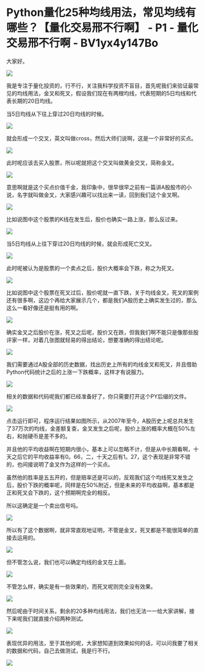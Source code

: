 # Python量化25种均线用法，常见均线有哪些？【量化交易邢不行啊】 - P1 - 量化交易邢不行啊 - BV1yx4y147Bo

大家好。

![](img/d4db757af1f07a1d01854cead3557e66_1.png)

我是专注于量化投资的，行不行，关注我科学投资不盲目，首先呢我们来验证最常见的均线用法，金叉和死叉，假设我们现在有两根均线，代表短期的5日均线和代表长期的20日均线。

当5日均线从下往上穿过20日均线的时候。

![](img/d4db757af1f07a1d01854cead3557e66_3.png)

就会形成一个交叉，英文叫做cross，然后大师们说啊，这是一个非常好的买点。

![](img/d4db757af1f07a1d01854cead3557e66_5.png)

此时呢应该去买入股票，所以呢就把这个交叉叫做黄金交叉，简称金叉。

![](img/d4db757af1f07a1d01854cead3557e66_7.png)

意思啊就是这个买点价值千金，我印象中，很早很早之前有一篇讲A股股市的小说，名字就叫做金叉，大家感兴趣可以找出来一读，回到我们这个金叉啊。



![](img/d4db757af1f07a1d01854cead3557e66_9.png)

比如说图中这个股票的K线在发生后，股价也确实一路上涨，那么反过来。

![](img/d4db757af1f07a1d01854cead3557e66_11.png)

当5日均线从上往下穿过20日均线的时候，就会形成死亡交叉。

![](img/d4db757af1f07a1d01854cead3557e66_13.png)

此时呢被认为是股票的一个卖点之后，股价大概率会下跌，称之为死叉。

![](img/d4db757af1f07a1d01854cead3557e66_15.png)

比如说图中这个股票在死叉过后，股价呢就一直下跌，关于均线金叉，死叉的案例还有很多啊，这边个再给大家展示几个，都是我们A股历史上确实发生过的，那么这么一看好像还是挺有用的啊。



![](img/d4db757af1f07a1d01854cead3557e66_17.png)

确实金叉之后股价在涨，死叉之后呢，股价又在跌，但我我们啊不能只是像那些股评家一样，对着几张图就轻易的得出结论，想要准确的得出结论呢。



![](img/d4db757af1f07a1d01854cead3557e66_19.png)

我们需要通过A股全部的历史数据，找出历史上所有的均线金叉和死叉，并且借助Python代码统计之后的上涨一下跌概率，这样才有说服力。



![](img/d4db757af1f07a1d01854cead3557e66_21.png)

相关的数据和代码呢我们都已经准备好了，你只需要打开这个PY后缀的文件。

![](img/d4db757af1f07a1d01854cead3557e66_23.png)

点击运行即可，程序运行结果如图所示，从2007年至今，A股历史上呢总共发生了37万次的均线，金差额复查，金叉发生之后呢，股价上涨的概率大概在50%左右，和抛硬币是差不多的。

并且他的平均收益啊在短期内很小，基本上可以忽略不计，但是从中长期看啊，十天之后它的平均收益率有0。66，二，十天之后有1。27，这个表现是非常不错的，也间接说明了金叉作为这样的一个买点。

虽然他的胜率是五五开的，但是赔率还是可以的，反观我们这个均线死叉发生之后，股价下跌的概率呢，同样是在50%附近，但是未来的平均收益啊，基本都是正和死叉会下跌的，这个预期啊完全的相反。

所以这确定是一个卖出信号吗。

![](img/d4db757af1f07a1d01854cead3557e66_25.png)

所以有了这个数据啊，就非常直观地证明，不管是金叉，死叉都是不能很简单的直接去运用的。

![](img/d4db757af1f07a1d01854cead3557e66_27.png)

但不管怎么说，我们也可以确定均线的金叉在上面。

![](img/d4db757af1f07a1d01854cead3557e66_29.png)

不管怎么样，确实是有一些效果的，而死叉呢则完全没有效果。

![](img/d4db757af1f07a1d01854cead3557e66_31.png)

然后呢由于时间关系，剩余的20多种均线用法，我们也无法一一给大家讲解，接下来呢我们就直接介绍两种测试。



![](img/d4db757af1f07a1d01854cead3557e66_33.png)

表现优异的用法，至于其他的呢，大家想知道到效果如何的话，可以问我要了相关的数据和代码，自己去做测试，我是行不行。



![](img/d4db757af1f07a1d01854cead3557e66_35.png)